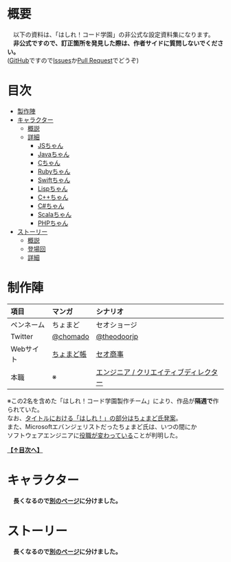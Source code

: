 # 概要
　以下の資料は、「はしれ！コード学園」の非公式な設定資料集になります。  
　**非公式ですので、訂正箇所を発見した際は、作者サイドに質問しないでください。**  
([GitHub](https://github.com/)ですので[Issues](https://github.com/YSRKEN/Unofficial-RCG-Manual/issues)か[Pull Request](https://github.com/YSRKEN/Unofficial-RCG-Manual/pulls)でどうぞ)

# 目次
- [製作陣](#%E5%88%B6%E4%BD%9C%E9%99%A3)
- [キャラクター](https://github.com/YSRKEN/Unofficial-RCG-Manual/blob/master/article/character.md#%E3%82%AD%E3%83%A3%E3%83%A9%E3%82%AF%E3%82%BF%E3%83%BC)
	- [概説](https://github.com/YSRKEN/Unofficial-RCG-Manual/blob/master/article/character.md#%E6%A6%82%E8%AA%AC)
	- [詳細](https://github.com/YSRKEN/Unofficial-RCG-Manual/blob/master/article/character.md#%E8%A9%B3%E7%B4%B0)
		- [JSちゃん](https://github.com/YSRKEN/Unofficial-RCG-Manual/blob/master/article/character.md#js%E3%81%A1%E3%82%83%E3%82%93)
		- [Javaちゃん](https://github.com/YSRKEN/Unofficial-RCG-Manual/blob/master/article/character.md#java%E3%81%A1%E3%82%83%E3%82%93)
		- [Cちゃん](https://github.com/YSRKEN/Unofficial-RCG-Manual/blob/master/article/character.md#c%E3%81%A1%E3%82%83%E3%82%93)
		- [Rubyちゃん](https://github.com/YSRKEN/Unofficial-RCG-Manual/blob/master/article/character.md#ruby%E3%81%A1%E3%82%83%E3%82%93)
		- [Swiftちゃん](https://github.com/YSRKEN/Unofficial-RCG-Manual/blob/master/article/character.md#swift%E3%81%A1%E3%82%83%E3%82%93)
		- [Lispちゃん](https://github.com/YSRKEN/Unofficial-RCG-Manual/blob/master/article/character.md#lisp%E3%81%A1%E3%82%83%E3%82%93)
		- [C++ちゃん](https://github.com/YSRKEN/Unofficial-RCG-Manual/blob/master/article/character.md#c%E3%81%A1%E3%82%83%E3%82%93-1)
		- [C#ちゃん](https://github.com/YSRKEN/Unofficial-RCG-Manual/blob/master/article/character.md#c%E3%81%A1%E3%82%83%E3%82%93-2)
		- [Scalaちゃん](https://github.com/YSRKEN/Unofficial-RCG-Manual/blob/master/article/character.md#scala%E3%81%A1%E3%82%83%E3%82%93)
		- [PHPちゃん](https://github.com/YSRKEN/Unofficial-RCG-Manual/blob/master/article/character.md#php%E3%81%A1%E3%82%83%E3%82%93)
- [ストーリー](https://github.com/YSRKEN/Unofficial-RCG-Manual/blob/master/article/story.md#%E3%82%B9%E3%83%88%E3%83%BC%E3%83%AA%E3%83%BC)
	- [概説](https://github.com/YSRKEN/Unofficial-RCG-Manual/blob/master/article/story.md#%E6%A6%82%E8%AA%AC-1)
	- [登場回](https://github.com/YSRKEN/Unofficial-RCG-Manual/blob/master/article/story.md#%E7%99%BB%E5%A0%B4%E5%9B%9E)
	- [詳細](https://github.com/YSRKEN/Unofficial-RCG-Manual/blob/master/article/story.md#%E8%A9%B3%E7%B4%B0-1)

# 制作陣
|項目|マンガ|シナリオ|
|:---|:-----|:-------|
|ペンネーム|ちょまど|セオショージ|
|Twitter|[@chomado](https://twitter.com/chomado)|[@theodoorjp](https://twitter.com/theodoorjp)|
|Webサイト|[ちょまど帳](http://chomado.com/)|[セオ商事](http://theodoor.jp/)|
|本職|※|[エンジニア / クリエイティブディレクター](http://theodoor.jp/about)|

※この2名を含めた「はしれ！コード学園製作チーム」により、作品が**隔週で**作られていた。  
なお、[タイトルにおける「はしれ！」の部分はちょまど氏発案](https://twitter.com/chomado/status/746325284450762752)。  
また、Microsoftエバンジェリストだったちょまど氏は、いつの間にか  
ソフトウェアエンジニアに[役職が変わっている](https://twitter.com/chomado/status/1022492651654762498)ことが判明した。

**[【↑目次へ】](#%E7%9B%AE%E6%AC%A1)**

# キャラクター

　**長くなるので[別のページ](https://github.com/YSRKEN/Unofficial-RCG-Manual/blob/master/article/character.md)に分けました。**

# ストーリー

　**長くなるので[別のページ](https://github.com/YSRKEN/Unofficial-RCG-Manual/blob/master/article/story.md)に分けました。**
